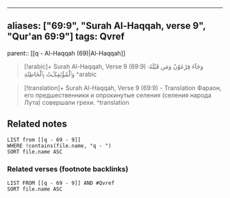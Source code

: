 
---
aliases: ["69:9", "Surah Al-Haqqah, verse 9", "Qur'an 69:9"]
tags: Qvref
---

parent:: [[q - Al-Haqqah (69)|Al-Haqqah]]

> [!arabic]+ Surah Al-Haqqah, Verse 9 (69:9)
> <span class="quran-arabic">وَجَآءَ فِرْعَوْنُ وَمَن قَبْلَهُۥ وَٱلْمُؤْتَفِكَـٰتُ بِٱلْخَاطِئَةِ</span>
^arabic

> [!translation]+ Surah Al-Haqqah, Verse 9 (69:9) - Translation
> Фараон, его предшественники и опрокинутые селения (селения народа Лута) совершали грехи.
^translation



## Related notes
```dataview
LIST from [[q - 69 - 9]]
WHERE !contains(file.name, "q - ")
SORT file.name ASC
```

### Related verses (footnote backlinks)
```dataview
LIST FROM [[q - 69 - 9]] AND #Qvref
SORT file.name ASC
```

